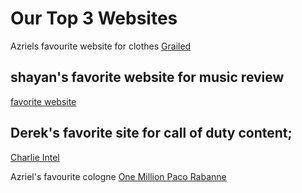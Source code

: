 # Our Top 3 Websites



Azriels favourite website for clothes
[Grailed](https://www.grailed.com/)
## shayan's favorite website for music review

[favorite website](https://pitchfork.com/)

## Derek's favorite site for call of duty content;

[Charlie Intel](https://www.charlieintel.com/)

Azriel's favourite cologne
[One Million Paco Rabanne](https://www.fragrantica.com/perfume/Paco-Rabanne/1-Million-Lucky-48903.html)
